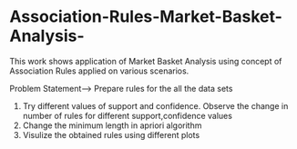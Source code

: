 # Association-Rules-Market-Basket-Analysis-
This work shows application of Market Basket Analysis using concept of Association Rules applied on various scenarios.

Problem Statement-->
Prepare rules for the all the data sets 
1) Try different values of support and confidence. Observe the change in number of rules for different support,confidence values
2) Change the minimum length in apriori algorithm
3) Visulize the obtained rules using different plots 
